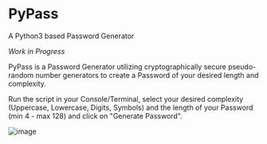 # PyPass
A Python3 based Password Generator

*Work in Progress*

PyPass is a Password Generator utilizing cryptographically secure pseudo-random number generators to create a Password of your desired length and complexity.

Run the script in your Console/Terminal, select your desired complexity (Uppercase, Lowercase, Digits, Symbols) and the length of your Password (min 4 - max 128) and click on "Generate Password".


![image](https://user-images.githubusercontent.com/79027579/163694287-228d48a6-123c-4424-9136-319bcfc0fb19.png)
